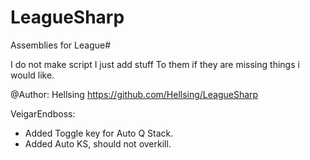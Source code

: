 LeagueSharp
===========

Assemblies for League#

I do not make script I just add stuff
To them if they are missing things i would like.

@Author: Hellsing https://github.com/Hellsing/LeagueSharp

VeigarEndboss:
- Added Toggle key for Auto Q Stack.
- Added Auto KS, should not overkill.
